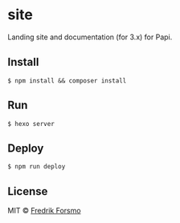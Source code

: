 site
====

Landing site and documentation (for 3.x) for Papi.

## Install

```
$ npm install && composer install
```

## Run

```
$ hexo server
```

## Deploy

```
$ npm run deploy
```

## License

MIT © [Fredrik Forsmo](https://github.com/frozzare)
